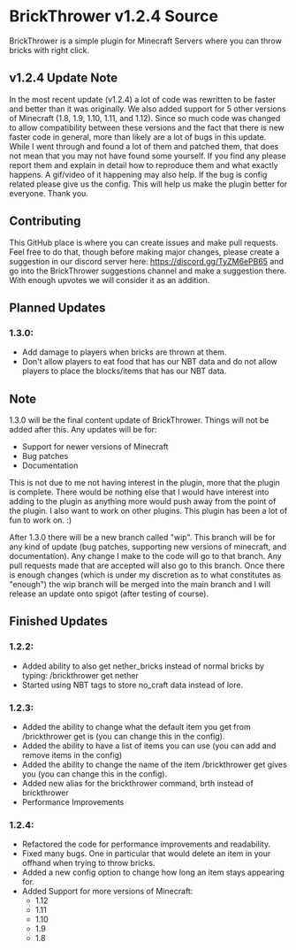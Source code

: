 # BrickThrower v1.2.4 Source

BrickThrower is a simple plugin for Minecraft Servers where you can throw bricks with right click. 


## v1.2.4 Update Note
In the most recent update (v1.2.4) a lot of code was rewritten to be faster and better than it was originally. We also added support for 5 other versions of Minecraft (1.8, 1.9, 1.10, 1.11, and 1.12). Since so much code was changed to allow compatibility between these versions and the fact that there is new faster code in general, more than likely are a lot of bugs in this update. While I went through and found a lot of them and patched them, that does not mean that you may not have found some yourself. If you find any please report them and explain in detail how to reproduce them and what exactly happens. A gif/video of it happening may also help. If the bug is config related please give us the config. This will help us make the plugin better for everyone. Thank you.

## Contributing
This GitHub place is where you can create issues and make pull requests. Feel free to do that, though before making major changes, please create a suggestion in our discord server here: https://discord.gg/TyZM6ePB65 and go into the BrickThrower suggestions channel and make a suggestion there. With enough upvotes we will consider it as an addition.


## Planned Updates 

### 1.3.0:
- Add damage to players when bricks are thrown at them.
- Don't allow players to eat food that has our NBT data and do not allow players to place the blocks/items that has our NBT data.

## Note
1.3.0 will be the final content update of BrickThrower. Things will not be added after this. Any updates will be for: 
- Support for newer versions of Minecraft
- Bug patches
- Documentation

This is not due to me not having interest in the plugin, more that the plugin is complete. There would be nothing else that I would have interest into adding to the plugin as anything more would push away from the point of the plugin. I also want to work on other plugins. This plugin has been a lot of fun to work on. :)


After 1.3.0 there will be a new branch called "wip". This branch will be for any kind of update (bug patches, supporting new versions of minecraft, and documentation). Any change I make to the code will go to that branch. Any pull requests made that are accepted will also go to this branch. Once there is enough changes (which is under my discretion as to what constitutes as "enough") the wip branch will be merged into the main branch and I will release an update onto spigot (after testing of course). 

## Finished Updates

### 1.2.2:
- Added ability to also get nether_bricks instead of normal bricks by typing: /brickthrower get nether 
- Started using NBT tags to store no_craft data instead of lore.

### 1.2.3:
- Added the ability to change what the default item you get from /brickthrower get is (you can change this in the config).
- Added the ability to have a list of items you can use (you can add and remove items in the config)
- Added the ability to change the name of the item /brickthrower get gives you (you can change this in the config).
- Added new alias for the brickthrower command, brth instead of brickthrower
- Performance Improvements

### 1.2.4:
- Refactored the code for performance improvements and readability.
- Fixed many bugs. One in particular that would delete an item in your offhand when trying to throw bricks.
- Added a new config option to change how long an item stays appearing for.
- Added Support for more versions of Minecraft:
  - 1.12
  - 1.11
  - 1.10
  - 1.9
  - 1.8
